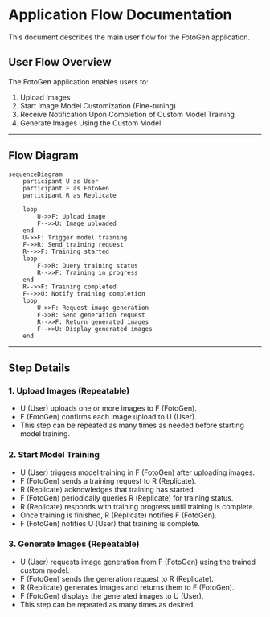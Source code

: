 # Application Flow Documentation

This document describes the main user flow for the FotoGen application.

## User Flow Overview

The FotoGen application enables users to:

1. Upload Images
2. Start Image Model Customization (Fine-tuning)
3. Receive Notification Upon Completion of Custom Model Training
4. Generate Images Using the Custom Model

---

## Flow Diagram

```mermaid
sequenceDiagram
    participant U as User
    participant F as FotoGen
    participant R as Replicate

    loop
        U->>F: Upload image
        F-->>U: Image uploaded
    end
    U->>F: Trigger model training
    F->>R: Send training request
    R-->>F: Training started
    loop
        F->>R: Query training status
        R-->>F: Training in progress
    end
    R-->>F: Training completed
    F-->>U: Notify training completion
    loop
        U->>F: Request image generation
        F->>R: Send generation request
        R-->>F: Return generated images
        F-->>U: Display generated images
    end
```

---

## Step Details

### 1. Upload Images (Repeatable)
- U (User) uploads one or more images to F (FotoGen).
- F (FotoGen) confirms each image upload to U (User).
- This step can be repeated as many times as needed before starting model training.

### 2. Start Model Training
- U (User) triggers model training in F (FotoGen) after uploading images.
- F (FotoGen) sends a training request to R (Replicate).
- R (Replicate) acknowledges that training has started.
- F (FotoGen) periodically queries R (Replicate) for training status.
- R (Replicate) responds with training progress until training is complete.
- Once training is finished, R (Replicate) notifies F (FotoGen).
- F (FotoGen) notifies U (User) that training is complete.

### 3. Generate Images (Repeatable)
- U (User) requests image generation from F (FotoGen) using the trained custom model.
- F (FotoGen) sends the generation request to R (Replicate).
- R (Replicate) generates images and returns them to F (FotoGen).
- F (FotoGen) displays the generated images to U (User).
- This step can be repeated as many times as desired.
